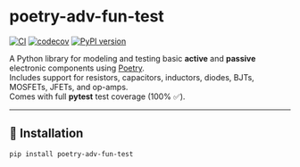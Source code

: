 # poetry-adv-fun-test

[![CI](https://github.com/saileshmishraindia/poetry-device-lib-testing/actions/workflows/tests.yml/badge.svg)](https://github.com/saileshmishraindia/poetry-device-lib-testing/actions/workflows/tests.yml)
[![codecov](https://codecov.io/gh/saileshmishraindia/poetry-device-lib-testing/branch/main/graph/badge.svg)](https://codecov.io/gh/saileshmishraindia/poetry-device-lib-testing)
[![PyPI version](https://badge.fury.io/py/poetry-adv-fun-test.svg)](https://pypi.org/project/poetry-adv-fun-test/)

A Python library for modeling and testing basic **active** and **passive** electronic components using [Poetry](https://python-poetry.org/).  
Includes support for resistors, capacitors, inductors, diodes, BJTs, MOSFETs, JFETs, and op-amps.  
Comes with full **pytest** test coverage (100% ✅).

---

## 🚀 Installation

```bash
pip install poetry-adv-fun-test


